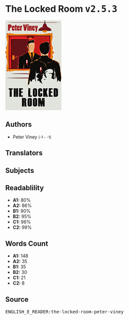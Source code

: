 # The Locked Room <kbd>v2.5.3</kbd>

![](./cover.medium.jpg "")

## Authors


 - Peter Viney <small>(-1 - -1)</small>

## Translators



## Subjects



## Readablility


 - **A1:** 80%
 - **A2:** 86%
 - **B1:** 90%
 - **B2:** 95%
 - **C1:** 98%
 - **C2:** 99%

## Words Count


 - **A1:** 148
 - **A2:** 35
 - **B1:** 35
 - **B2:** 30
 - **C1:** 21
 - **C2:** 8

## Source


<kbd>ENGLISH_E_READER:the-locked-room-peter-viney</kbd>
